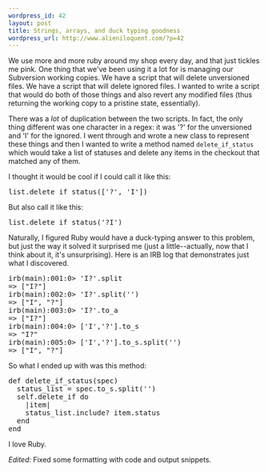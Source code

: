 ```yaml
--- 
wordpress_id: 42
layout: post
title: Strings, arrays, and duck typing goodness
wordpress_url: http://www.alieniloquent.com/?p=42
---
```

We use more and more ruby around my shop every day, and that just tickles me pink.  One thing that we've been using it a lot for is managing our Subversion working copies.  We have a script that will delete unversioned files.  We have a script that will delete ignored files.  I wanted to write a script that would do both of those things and also revert any modified files (thus returning the working copy to a pristine state, essentially).

There was a <em>lot</em> of duplication between the two scripts.  In fact, the only thing different was one character in a regex: it was '?' for the unversioned and 'I' for the ignored.  I went through and wrote a new class to represent these things and then I wanted to write a method named <code>delete_if_status</code> which would take a list of statuses and delete any items in the checkout that matched any of them.

I thought it would be cool if I could call it like this:

<pre class="code">list.delete_if_status(['?', 'I'])</pre>

But also call it like this:

<pre class="code">list.delete_if_status('?I')</pre>

Naturally, I figured Ruby would have a duck-typing answer to this problem, but just the way it solved it surprised me (just a little--actually, now that I think about it, it's unsurprising).  Here is an IRB log that demonstrates just what I discovered.

<pre class="code">irb(main):001:0> 'I?'.split
=> ["I?"]
irb(main):002:0> 'I?'.split('')
=> ["I", "?"]
irb(main):003:0> 'I?'.to_a
=> ["I?"]
irb(main):004:0> ['I','?'].to_s
=> "I?"
irb(main):005:0> ['I','?'].to_s.split('')
=> ["I", "?"]
</pre>

So what I ended up with was this method:

<pre class="code">def delete_if_status(spec)
  status_list = spec.to_s.split('')
  self.delete_if do
    |item|
    status_list.include? item.status
  end
end
</pre>

I love Ruby.

<i>Edited:</i> Fixed some formatting with code and output snippets.
